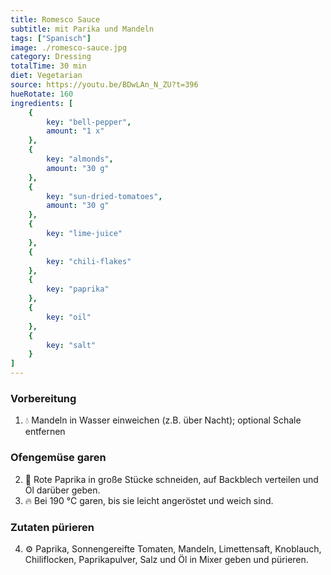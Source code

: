 ```yaml
---
title: Romesco Sauce
subtitle: mit Parika und Mandeln
tags: ["Spanisch"]
image: ./romesco-sauce.jpg
category: Dressing
totalTime: 30 min
diet: Vegetarian
source: https://youtu.be/BDwLAn_N_ZU?t=396
hueRotate: 160
ingredients: [
    {
        key: "bell-pepper",
        amount: "1 x"
    },
    {
        key: "almonds",
        amount: "30 g"
    },
    {
        key: "sun-dried-tomatoes",
        amount: "30 g"
    },
    {
        key: "lime-juice"
    },
    {
        key: "chili-flakes"
    },
    {
        key: "paprika"
    },
    {
        key: "oil"
    },
    {
        key: "salt"
    }
]
---
```


### Vorbereitung

1. 💧 <span class="i-almonds">Mandeln</span> in Wasser einweichen (z.B. über Nacht); optional Schale entfernen

### Ofengemüse garen

2. 🔪 Rote <span class="i-bell-pepper">Paprika</span> in große Stücke schneiden, auf Backblech verteilen und <span class="i-oil">Öl</span> darüber geben.
3. 🔥 Bei 190 °C garen, bis sie leicht angeröstet und weich sind.

### Zutaten pürieren

4. ⚙️ <span class="i-paprika">Paprika</span>, <span class="i-sun-dried-tomatoes">Sonnengereifte Tomaten</span>, <span class="i-almonds">Mandeln</span>, <span class="i-lime-juice">Limettensaft</span>, Knoblauch, <span class="i-chili-flakes">Chiliflocken</span>, Paprikapulver, <span class="i-salt">Salz</span> und <span class="i-oil">Öl</span> in Mixer geben und pürieren.
